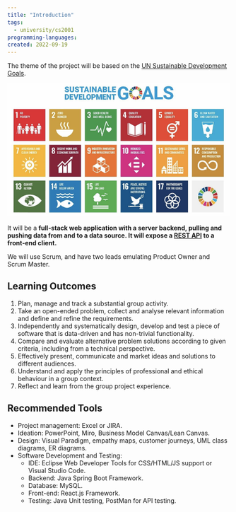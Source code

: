 ```yaml
---
title: "Introduction"
tags:
  - university/cs2001
programming-languages:
created: 2022-09-19
---
```

The theme of the project will be based on the [UN Sustainable Development Goals](https://www.un.org/sustainabledevelopment/).

![Screenshot 2022-09-19 at 14.25.54](notes/images/Screenshot%202022-09-19%20at%2014.25.54.png)

It will be a **full-stack web application with a server backend, pulling and pushing data from and to a data source. It will expose a [REST API](notes/university/year2/cs2001/rest-api.md) to a front-end client.**

We will use Scrum, and have two leads emulating Product Owner and Scrum Master.

## Learning Outcomes
1. Plan, manage and track a substantial group activity.
2. Take an open-ended problem, collect and analyse relevant information and define and refine the requirements.
3. Independently and systematically design, develop and test a piece of software that is data-driven and has non-trivial functionality.
4. Compare and evaluate alternative problem solutions according to given criteria, including from a technical perspective.
5. Effectively present, communicate and market ideas and solutions to different audiences.  
6. Understand and apply the principles of professional and ethical behaviour in a group context.
7. Reflect and learn from the group project experience.

## Recommended Tools
- Project management: Excel or JIRA.
- Ideation: PowerPoint, Miro, Business Model Canvas/Lean Canvas.
- Design: Visual Paradigm, empathy maps, customer journeys, UML class diagrams, ER diagrams.
- Software Development and Testing: 
    - IDE: Eclipse Web Developer Tools for CSS/HTML/JS support or Visual Studio Code.
    - Backend: Java Spring Boot Framework.
    - Database: MySQL.
    - Front-end: React.js Framework.
    - Testing: Java Unit testing, PostMan for API testing.